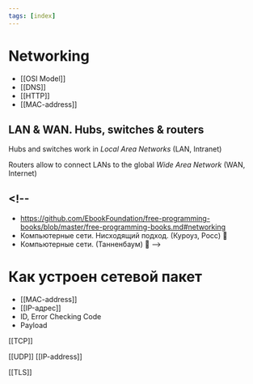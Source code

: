 ```yaml
---
tags: [index]
---
```


# Networking

<!--
- Как работает интернет?
- Как работает HTTP?
* [[IP-адрес]]
-->

- [[OSI Model]]
- [[DNS]]
- [[HTTP]]
- [[MAC-address]]
<!--

* NAT
* Роутер
* TTL
* Порт
* Packet Analysis
* Routing Protocols
  -->

<!--
## Протоколы

IP-адреса соспостовляются с MAC-адресами

ARP (Address Resolution Protocol) --- протокол, который используется для нахождения адреса канального уровня, например MAC-адреса, который ассоциирован с IP-адресом

Стек --- это часть памяти

Протоколы: DNS, TLS, IP, TCP, [[UDP]], ICMP, ARP, BGP, Ethernet, HTTP
-->

<!--
Вопросы

* [[Как работает интернет?]]
* Что такое пакеты и фреймы?
* [[Как устроен сетевой пакет?]]
* Что такое сокет

https://roadmap.sh/guides/what-is-internet

[[DNS]], [[Domain name]]
[[Как работает браузер?]]


https://eater.net/inet
-->

<!--
### Wires
- Витая пара
	- [[CAT-5 Cable|Кабель CAT-5]]
	- [[RJ-45 Connector|Коннектор RJ-45]]
- Оптика
- Коаксиал (legacy)

 **Пропускная способность** (bandwidth) влияет на количество одновременно посылаемых данных. Аналогия: количество полос у дороги. Аналогия для **скорости** (speed) - скоростой режим у дороги.
 -->

 <!--
 ### Network Signal Encoding
 Преобразование данных в цифровой сигнал сигнал. Кодировка обрабатывается сетевой картой (Network Interface Card, NIC), память которой содержит [[MAC Address]]
 -->

 <!--
 Сетевые сообщения могут быть двух видов - [[Frame|фреймы]] и [[Network Packet|пакеты]]
 
 ![[Frame]]
 ![[Network Packet]]
 -->

## LAN & WAN. Hubs, switches & routers

Hubs and switches work in _Local Area Networks_ (LAN, Intranet)

Routers allow to connect LANs to the global _Wide Area Network_ (WAN, Internet)

 <!--
  Хабы и свитчи позволяют соединять компьютеры с другими устройствами в локальной сети, в том числе другими компьютерами.
 -->

## <!--

- https://github.com/EbookFoundation/free-programming-books/blob/master/free-programming-books.md#networking
- Компьютерные сети. Нисходящий подход. (Куроуз, Росс) 📖
- Компьютерные сети. (Танненбаум) 📖
  -->

# Как устроен сетевой пакет

- [[MAC-address]]
- [[IP-адрес]]
- ID, Error Checking Code
- Payload


[[TCP]]

[[UDP]]
[[IP-address]]


[[TLS]]